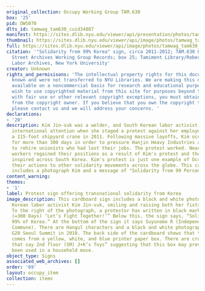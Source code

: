 ```yaml
---
original_collection: Occupy Working Group TAM.630
box: '25'
pid: OWS070
dlts_id: tamwag_tam630_cuid34887
manifest: https://sites.dlib.nyu.edu/viewer/api/presentation/photos/tamwag_tam630_cuid34887/manifest.json
thumbnail: https://sites.dlib.nyu.edu/viewer/api/image/photos/tamwag_tam630_cuid34887/1/full/256,/0/default.jpg
full: https://sites.dlib.nyu.edu/viewer/api/image/photos/tamwag_tam630_cuid34887/1/full/256,/0/default.jpg
citation: '"Solidarity from 99% Korea" sign, circa 2011-2012; TAM.630 Occupy Wall
  Street Archives Working Group Records; box 25; Tamiment Library/Robert F. Wagner
  Labor Archives, New York University'
creator: Unknown
rights_and_permisisons: 'The intellectual property rights for this document are not
  known and were not transferred to NYU Libraries. We are making this document publicly
  available on a noncommercial basis for research and educational purposes. If you
  wish to use copyrighted material from this site for purposes beyond those in accordance
  with fair use or other relevant copyright exceptions, you must obtain permission
  from the copyright owner. If you believe that you own the copyright to this document,
  please contact us and we will address your concerns. '
declarations:
- '20'
description: Kim Jin-suk was a welder, and South Korean labor activist, who received
  international attention when she staged a protest against her employer on top of
  a 115-foot shipyard crane in 2011. Following massive layoffs, Kim occupied the crane
  for more than 300 days in order to pressure Hanjin Heavy Industries and Construction
  to rehire unionists who had lost their jobs. The protest worked. Nearly a hundred
  workers regained their positions as a result of Kim's protest and the movement she
  inspired across South Korea. Kim's protest is just one example of Occupy linking
  their actions to other solidarity movements across the globe. This cardboard sign
  includes a photograph Kim and a message of "Solidarity from 99 Percent of Korea."
content_warning:
themes:
- '1'
label: Protest sign offering transnational solidarity from Korea
image_description: This cardboard sign includes a black and white photograph of South
  Korean labor activist Kim Jin-suk, smiling and raising both her fists in the air.
  To the right of the photograph, a protestor has written in black marker, “Kim, Jinsuk
  (=300 Days) ‘Let’s Fight Together!’” Below this, the sign says, “Solidarity from
  99% of Korea.” At the bottom of the sign it says Suyunomo R (Independent Research
  Commune). There are Hangul characters and a black and white photograph from the
  G20 Seoul Summit in 2010. The back side of the cardboard shows that the cardboard
  comes from a yellow, white, and blue printer paper box. There are crossed out words
  that say 2nd floor (SM) J+K’s Toys” suggesting that this box may previously have
  been used in a household move.
object_type: Signs
associated_web_archives: []
order: '69'
layout: occupy_item
collection: items
---
```

